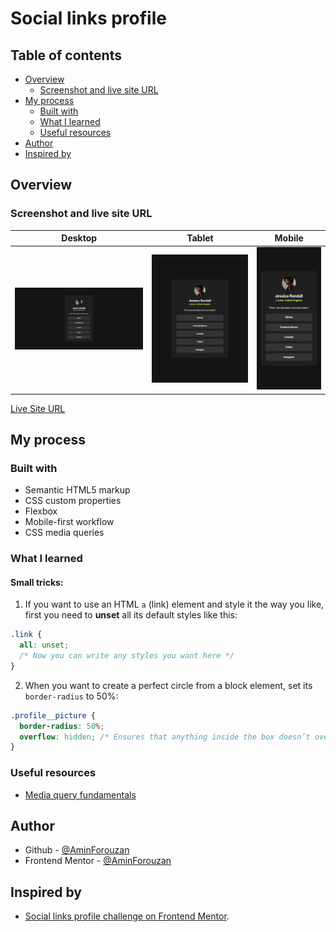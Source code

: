 # Social links profile

## Table of contents

- [Overview](#overview)
  - [Screenshot and live site URL](#screenshot-and-live-site-url)
- [My process](#my-process)
  - [Built with](#built-with)
  - [What I learned](#what-i-learned)
  - [Useful resources](#useful-resources)
- [Author](#author)
- [Inspired by](#acknowledgments)

## Overview

### Screenshot and live site URL

| Desktop                                     | Tablet                                    | Mobile                                    |
| ------------------------------------------- | ----------------------------------------- | ----------------------------------------- | 
| ![desktop](/assets/desktop-screenshot.jpeg) | ![Tablet](/assets/tablet-screenshot.jpeg) | ![Mobile](/assets/mobile-screenshot.jpeg) |

[Live Site URL](https://noonpanirsabzi.github.io/social-links-profile/)

## My process

### Built with

- Semantic HTML5 markup
- CSS custom properties
- Flexbox
- Mobile-first workflow
- CSS media queries

### What I learned

#### Small tricks:  
1. If you want to use an HTML `a` (link) element and style it the way you like, first you need to **unset** all its default styles like this:  
```css
.link {
  all: unset;
  /* Now you can write any styles you want here */
}
```
2. When you want to create a perfect circle from a block element, set its `border-radius` to 50%:
```css
.profile__picture {
  border-radius: 50%;
  overflow: hidden; /* Ensures that anything inside the box doesn’t overflow from the edges, making the effect work properly */
}
```
### Useful resources

- [Media query fundamentals](https://developer.mozilla.org/en-US/docs/Learn_web_development/Core/CSS_layout/Media_queries)


## Author

- Github - [@AminForouzan](https://github.com/AminForouzan)
- Frontend Mentor - [@AminForouzan](https://www.frontendmentor.io/profile/AminForouzan)

## Inspired by

- [Social links profile challenge on Frontend Mentor](https://www.frontendmentor.io/challenges/social-links-profile-UG32l9m6dQ).
